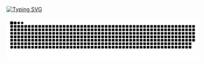 [![Typing SVG](https://readme-typing-svg.demolab.com?font=Fira+Code&pause=1000&color=F70300&width=435&lines=Happy+NewYear+%E2%9D%A4)](https://git.io/typing-svg)

![](https://raw.githubusercontent.com/mmioimm/mmioimm/output/github-contribution-grid-snake.svg)

<!--
**mmioimm/mmioimm** is a ✨ _special_ ✨ repository because its `README.md` (this file) appears on your GitHub profile.

Here are some ideas to get you started:

- 🔭 I’m currently working on ...
- 🌱 I’m currently learning ...
- 👯 I’m looking to collaborate on ...
- 🤔 I’m looking for help with ...
- 💬 Ask me about ...
- 📫 How to reach me: ...
- 😄 Pronouns: ...
- ⚡ Fun fact: ...
-->
